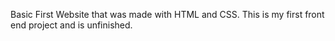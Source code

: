 Basic First Website that was made with HTML and CSS. This is my first front end project and is unfinished.
